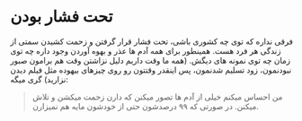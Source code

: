 # تحت فشار بودن

فرقی نداره که توی چه کشوری باشی، تحت فشار قرار گرفتن و زحمت کشیدن سمتی از زندگی هر فرد هست. همینطور برای همه آدم ها عذر و بهوه آوردن وجود داره چه توی زمان چه توی نمونه های دیگش. (همه ما وقت داریم دلیل نزاشتن وقت هم برامون صبور نبودنمون، زود تسلیم شدنمون، پس اینقدر وقتتون رو روی چیزهای بیهوده مثل فیلم دیدن نزارید) گری میگه:

> من احساس میکنم خیلی از آدم ها تصور میکنن که دارن زحمت میکشن و تلاش میکنن. در صورتی که ۹۹ درصدشون حتی از خودشون مایه هم نمیزارن.
